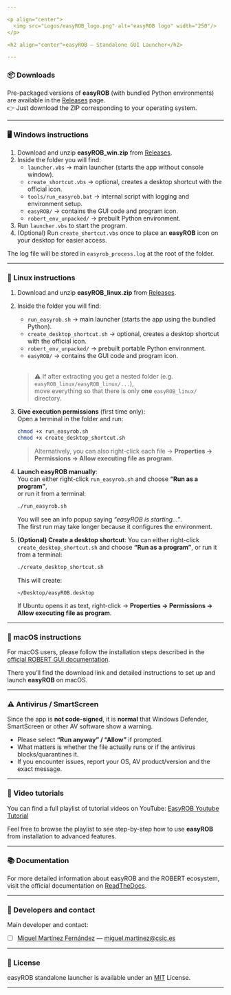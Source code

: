 ```yaml
---

<p align="center">
  <img src="Logos/easyROB_logo.png" alt="easyROB logo" width="250"/>
</p>

<h2 align="center">easyROB — Standalone GUI Launcher</h2>

---
```


### 📦 Downloads

Pre-packaged versions of **easyROB** (with bundled Python environments) are available in the [Releases](../../releases) page.  
👉 Just download the ZIP corresponding to your operating system.

---

### 🖥️ Windows instructions
1. Download and unzip **easyROB_win.zip** from [Releases](../../releases).
2. Inside the folder you will find:
   - `launcher.vbs` → main launcher (starts the app without console window).  
   - `create_shortcut.vbs` → optional, creates a desktop shortcut with the official icon.  
   - `tools/run_easyrob.bat` → internal script with logging and environment setup.  
   - `easyROB/` → contains the GUI code and program icon.  
   - `robert_env_unpacked/` → prebuilt Python environment.
3. Run `launcher.vbs` to start the program.
4. (Optional) Run `create_shortcut.vbs` once to place an **easyROB** icon on your desktop for easier access.

The log file will be stored in `easyrob_process.log` at the root of the folder.

---

### 🐧 Linux instructions
1. Download and unzip **easyROB_linux.zip** from [Releases](../../releases).  
2. Inside the folder you will find:  
   - `run_easyrob.sh` → main launcher (starts the app using the bundled Python).  
   - `create_desktop_shortcut.sh` → optional, creates a desktop shortcut with the official icon.  
   - `robert_env_unpacked/` → prebuilt portable Python environment.  
   - `easyROB/` → contains the GUI code and program icon.  
   &nbsp;  
   > ⚠️ If after extracting you get a nested folder (e.g. `easyROB_linux/easyROB_linux/...`),  
   > move everything so that there is only **one** `easyROB_linux/` directory.

3. **Give execution permissions** (first time only):  
   Open a terminal in the folder and run:
   ```bash
   chmod +x run_easyrob.sh
   chmod +x create_desktop_shortcut.sh
   ```
   > Alternatively, you can also right-click each file → **Properties → Permissions → Allow executing file as program**.

4. **Launch easyROB manually**:  
   You can either right-click `run_easyrob.sh` and choose **“Run as a program”**,  
   or run it from a terminal:
   ```bash
   ./run_easyrob.sh
   ```
   You will see an info popup saying *“easyROB is starting…”*.  
   The first run may take longer because it configures the environment.

5. **(Optional) Create a desktop shortcut**:
   You can either right-click `create_desktop_shortcut.sh` and choose **“Run as a program”**,
   or run it from a terminal:
   ```bash
   ./create_desktop_shortcut.sh
   ```
   This will create:
   ```
   ~/Desktop/easyROB.desktop
   ```
   If Ubuntu opens it as text, right-click → **Properties → Permissions → Allow executing file as program**.  
---

### 🍏 macOS instructions
For macOS users, please follow the installation steps described in the [official ROBERT GUI documentation](https://robert.readthedocs.io/en/latest/Install/gui.html). 

There you’ll find the download link and detailed instructions to set up and launch **easyROB** on macOS.


---

### ⚠️ Antivirus / SmartScreen
Since the app is **not code-signed**, it is **normal** that Windows Defender, SmartScreen or other AV software show a warning.  
- Please select **“Run anyway” / “Allow”** if prompted.  
- What matters is whether the file actually runs or if the antivirus blocks/quarantines it.  
- If you encounter issues, report your OS, AV product/version and the exact message.

---
### 🎥 Video tutorials  
You can find a full playlist of tutorial videos on YouTube:  [EasyROB Youtube Tutorial](https://www.youtube.com/watch?v=Dl-8owb3RRQ&list=PLByM6_dzomp6KHj60OzcS0ATSSe_l1Bv9)  

Feel free to browse the playlist to see step-by-step how to use **easyROB** from installation to advanced features.

---
### 📚 Documentation

For more detailed information about easyROB and the ROBERT ecosystem, visit the official documentation on [ReadTheDocs](https://robert.readthedocs.io/en/latest/). 

---
### 📝 Developers and contact
Main developer and contact:  
- [ ] [Miguel Martínez Fernández](https://orcid.org/0009-0002-8538-7250) — [miguel.martinez@csic.es](mailto:miguel.martinez@csic.es)

---

### 📜 License
easyROB standalone launcher is available under an [MIT](https://opensource.org/licenses/MIT) License.  

---
